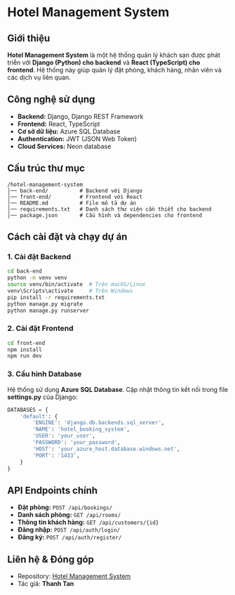 # Hotel Management System

## Giới thiệu
**Hotel Management System** là một hệ thống quản lý khách sạn được phát triển với **Django (Python) cho backend** và **React (TypeScript) cho frontend**. Hệ thống này giúp quản lý đặt phòng, khách hàng, nhân viên và các dịch vụ liên quan.

## Công nghệ sử dụng
- **Backend:** Django, Django REST Framework
- **Frontend:** React, TypeScript
- **Cơ sở dữ liệu:** Azure SQL Database
- **Authentication:** JWT (JSON Web Token)
- **Cloud Services:** Neon database

## Cấu trúc thư mục
```
/hotel-management-system
│── back-end/          # Backend với Django
│── front-end/         # Frontend với React
│── README.md          # File mô tả dự án
│── requirements.txt   # Danh sách thư viện cần thiết cho backend
│── package.json       # Cấu hình và dependencies cho frontend
```

## Cách cài đặt và chạy dự án
### 1. Cài đặt Backend
```sh
cd back-end
python -m venv venv
source venv/bin/activate  # Trên macOS/Linux
venv\Scripts\activate     # Trên Windows
pip install -r requirements.txt
python manage.py migrate
python manage.py runserver
```

### 2. Cài đặt Frontend
```sh
cd front-end
npm install
npm run dev
```

### 3. Cấu hình Database
Hệ thống sử dụng **Azure SQL Database**. Cập nhật thông tin kết nối trong file **settings.py** của Django:
```python
DATABASES = {
    'default': {
        'ENGINE': 'django.db.backends.sql_server',
        'NAME': 'hotel_booking_system',
        'USER': 'your_user',
        'PASSWORD': 'your_password',
        'HOST': 'your_azure_host.database.windows.net',
        'PORT': '1433',
    }
}
```

## API Endpoints chính
- **Đặt phòng:** `POST /api/bookings/`
- **Danh sách phòng:** `GET /api/rooms/`
- **Thông tin khách hàng:** `GET /api/customers/{id}`
- **Đăng nhập:** `POST /api/auth/login/`
- **Đăng ký:** `POST /api/auth/register/`

## Liên hệ & Đóng góp
- Repository: [Hotel Management System](https://github.com/thanhtan2210/hotel-management-system.git)
- Tác giả: **Thanh Tan**
